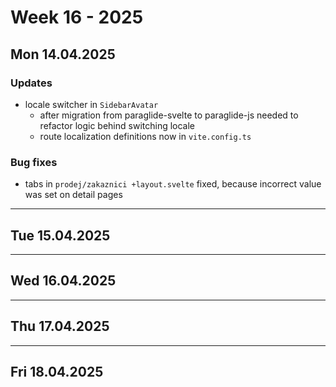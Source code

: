 # Week 16 - 2025


## Mon 14.04.2025

### Updates
- locale switcher in `SidebarAvatar`
  - after migration from paraglide-svelte to paraglide-js needed to refactor logic behind switching locale
  - route localization definitions now in `vite.config.ts`

### Bug fixes
- tabs in `prodej/zakaznici +layout.svelte` fixed, because incorrect value was set on detail pages 


---


## Tue 15.04.2025


---


## Wed 16.04.2025


---


## Thu 17.04.2025


---


## Fri 18.04.2025

